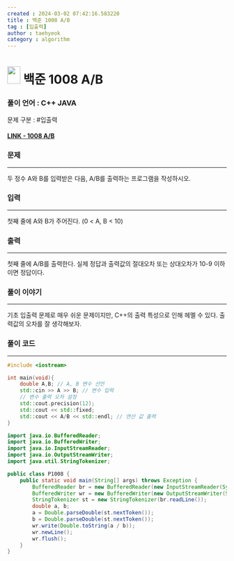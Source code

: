 ```yaml
---
created : 2024-03-02 07:42:16.583220
title : 백준 1008 A/B
tag : [입출력]
author : taehyeok
category : algorithm
---
```

# <img src="https://d2gd6pc034wcta.cloudfront.net/tier/1.svg" width="30" height="40"> 백준 1008 A/B

### 풀이 언어 : C++ JAVA

문제 구분 : #입출력
#### [LINK - 1008 A/B](https://www.acmicpc.net/problem/1008)

### 문제

<hr>

두 정수 A와 B를 입력받은 다음, A/B를 출력하는 프로그램을 작성하시오.

### 입력

<hr>

첫째 줄에 A와 B가 주어진다. (0 < A, B < 10)

### 출력

<hr>

첫째 줄에 A/B를 출력한다. 실제 정답과 출력값의 절대오차 또는 상대오차가 10-9 이하이면 정답이다.


### 풀이 이야기

<hr>

기초 입출력 문제로 매우 쉬운 문제이지만, C++의 출력 특성으로 인해 헤멜 수 있다. 출력값의 오차를 잘 생각해보자.

### 풀이 코드

<hr>


``` c++
#include <iostream>

int main(void){
    double A,B; // A, B 변수 선언
    std::cin >> A >> B; // 변수 입력
    // 변수 출력 오차 설정
    std::cout.precision(12);
    std::cout << std::fixed;
    std::cout << A/B << std::endl; // 연산 값 출력
}
```
```java
import java.io.BufferedReader;
import java.io.BufferedWriter;
import java.io.InputStreamReader;
import java.io.OutputStreamWriter;
import java.util.StringTokenizer;

public class P1008 {
    public static void main(String[] args) throws Exception {
        BufferedReader br = new BufferedReader(new InputStreamReader(System.in));
        BufferedWriter wr = new BufferedWriter(new OutputStreamWriter(System.out));
        StringTokenizer st = new StringTokenizer(br.readLine());
        double a, b;
        a = Double.parseDouble(st.nextToken());
        b = Double.parseDouble(st.nextToken());
        wr.write(Double.toString(a / b));
        wr.newLine();
        wr.flush();
    }
}
```
